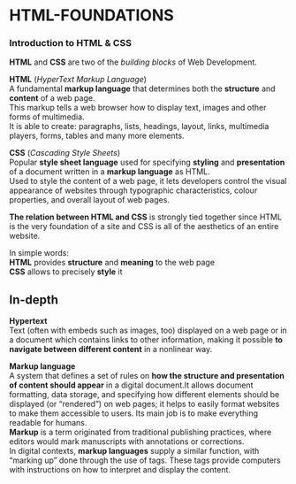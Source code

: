 # HTML-FOUNDATIONS

### Introduction to HTML & CSS

**HTML** and **CSS** are two of the *building blocks* of Web Development.

**HTML** (*HyperText Markup Language*)<br>
A fundamental **markup language** that determines both the **structure** and **content** of a web page.<br>
This markup tells a web browser how to display text, images and other forms of multimedia.<br>
It is able to create: paragraphs, lists, headings, layout, links, multimedia players, forms, tables and many more elements.

**CSS** (*Cascading Style Sheets*)<br>
Popular **style sheet language** used for specifying **styling** and **presentation** of a document written in a **markup language** as HTML.<br>
Used to style the content of a web page, it lets developers control the visual appearance of websites through typographic characteristics, colour properties, and overall layout of web pages.

**The relation between HTML and CSS** is strongly tied together since HTML is the very foundation of a site and CSS is all of the aesthetics of an entire website.

In simple words:<br>
**HTML** provides **structure** and **meaning** to the web page<br>
**CSS** allows to precisely **style** it

## In-depth

**Hypertext**<br>
Text (often with embeds such as images, too) displayed on a web page or in a document which contains links to other information, making it possible **to navigate between different content** in a nonlinear way.<br>

**Markup language**<br>
A system that defines a set of rules on **how the structure and presentation of content should appear** in a digital document.It allows document formatting, data storage, and specifying how different elements should be displayed (or “rendered”) on web pages; it helps to easily format websites to make them accessible to users. Its main job is to make everything readable for humans.<br>
**Markup** is a term originated from traditional publishing practices, where editors would mark manuscripts with annotations or corrections.<br>
In digital contexts, **markup languages** supply a similar function, with “marking up” done through the use of tags. These tags provide computers with instructions on how to interpret and display the content.